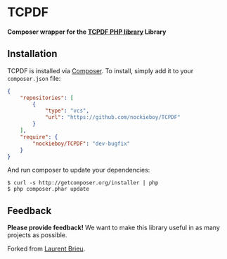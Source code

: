 # TCPDF

**Composer wrapper for the [TCPDF PHP library](http://www.tcpdf.org/) Library**

## Installation

TCPDF is installed via [Composer](http://getcomposer.org/). To install, simply add it
to your `composer.json` file:

```json
{
    "repositories": [
        {
            "type": "vcs",
            "url": "https://github.com/nockieboy/TCPDF"
        }
    ],
    "require": {
        "nockieboy/TCPDF": "dev-bugfix"
    }
}
```

And run composer to update your dependencies:

    $ curl -s http://getcomposer.org/installer | php
    $ php composer.phar update

## Feedback

**Please provide feedback!** We want to make this library useful in as many projects as possible.

Forked from [Laurent Brieu](https://github.com/LaurentBrieu).
